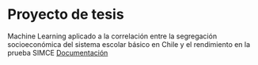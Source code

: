 # Proyecto de tesis
Machine Learning aplicado a la correlación entre la segregación socioeconómica del sistema escolar básico en Chile y el rendimiento en la prueba SIMCE
[Documentación](https://darkanfi.github.io/thesis-project/)
